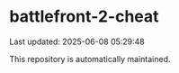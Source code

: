 # battlefront-2-cheat

Last updated: 2025-06-08 05:29:48

This repository is automatically maintained.
